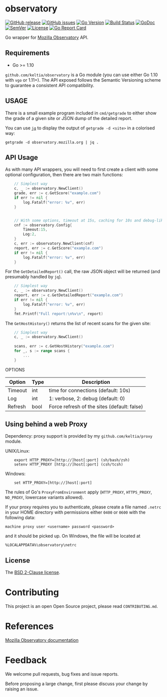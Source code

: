 observatory
==========

[![GitHub release](https://img.shields.io/github/release/keltia/observatory.svg)](https://github.com/keltia/observatory/releases)
[![GitHub issues](https://img.shields.io/github/issues/keltia/observatory.svg)](https://github.com/keltia/observatory/issues)
[![Go Version](https://img.shields.io/badge/go-1.10-blue.svg)](https://golang.org/dl/)
[![Build Status](https://travis-ci.org/keltia/observatory.svg?branch=master)](https://travis-ci.org/keltia/observatory)
[![GoDoc](http://godoc.org/github.com/keltia/observatory?status.svg)](http://godoc.org/github.com/keltia/observatory)
[![SemVer](http://img.shields.io/SemVer/2.0.0.png)](https://semver.org/spec/v2.0.0.html)
[![License](https://img.shields.io/pypi/l/Django.svg)](https://opensource.org/licenses/BSD-2-Clause)
[![Go Report Card](https://goreportcard.com/badge/github.com/keltia/observatory)](https://goreportcard.com/report/github.com/keltia/observatory)

Go wrapper for [Mozilla Observatory](https://observatory.mozilla.org/) API.

## Requirements

* Go >= 1.10

`github.com/keltia/observatory` is a Go module (you can use either Go 1.10 with `vgo` or 1.11+).  The API exposed follows the Semantic Versioning scheme to guarantee a consistent API compatibility.

## USAGE

There is a small example program included in `cmd/getgrade` to either show the grade of a given site or JSON dump of the detailed report.

You can use [`jq`](https://stedolan.github.io/jq/) to display the output of `getgrade -d <site>` in a colorised way:

    getgrade -d observatory.mozilla.org | jq .

## API Usage

As with many API wrappers, you will need to first create a client with some optional configuration, then there are two main functions:

``` go
    // Simplest way
    c, _ := observatory.NewClient()
    grade, err := c.GetScore("example.com")
    if err != nil {
        log.Fatalf("error: %v", err)
    }


    // With some options, timeout at 15s, caching for 10s and debug-like verbosity
    cnf := observatory.Config{
        Timeout:15,
        Log:2,
    }
    c, err := observatory.NewClient(cnf)
    report, err := c.GetScore("example.com")
    if err != nil {
        log.Fatalf("error: %v", err)
    }
```

For the `GetDetailedReport()` call, the raw JSON object will be returned (and presumably handled by `jq`).

``` go
    // Simplest way
    c, _ := observatory.NewClient()
    report, err := c.GetDetailedReport("example.com")
    if err != nil {
        log.Fatalf("error: %v", err)
    }
    fmt.Printf("Full report:\n%v\n", report)
```

The `GetHostHistory()` returns the list of recent scans for the given site:

``` go
    // Simplest way
    c, _ := observatory.NewClient()
    
    scans, err := c.GetHostHistory("example.com")
    for _, s := range scans {
        ...
    }
```

OPTIONS

| Option  | Type | Description |
| ------- | ---- | ----------- |
| Timeout | int  | time for connections (default: 10s) |
| Log     | int  | 1: verbose, 2: debug (default: 0) |
| Refresh | bool | Force refresh of the sites (default: false) |


## Using behind a web Proxy

Dependency: proxy support is provided by my `github.com/keltia/proxy` module.

UNIX/Linux:

```
    export HTTP_PROXY=[http://]host[:port] (sh/bash/zsh)
    setenv HTTP_PROXY [http://]host[:port] (csh/tcsh)
```

Windows:

```
    set HTTP_PROXY=[http://]host[:port]
```

The rules of Go's `ProxyFromEnvironment` apply (`HTTP_PROXY`, `HTTPS_PROXY`, `NO_PROXY`, lowercase variants allowed).

If your proxy requires you to authenticate, please create a file named `.netrc` in your HOME directory with permissions either `0400` or `0600` with the following data:

    machine proxy user <username> password <password>

and it should be picked up. On Windows, the file will be located at

    %LOCALAPPDATA%\observatory\netrc

## License

The [BSD 2-Clause license](https://github.com/keltia/observatory/LICENSE.md).

# Contributing

This project is an open Open Source project, please read `CONTRIBUTING.md`.

# References

[Mozilla Observatory documentation](https://github.com/mozilla/http-observatory/blob/master/httpobs/docs/api.md#host-history)

# Feedback

We welcome pull requests, bug fixes and issue reports.

Before proposing a large change, first please discuss your change by raising an issue.